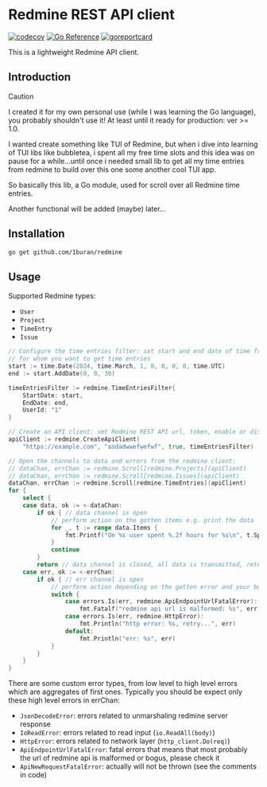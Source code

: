 # Redmine REST API client

[![codecov](https://codecov.io/github/1buran/redmine/graph/badge.svg?token=NNJYP8B5V8)](https://codecov.io/github/1buran/redmine)
[![Go Reference](https://pkg.go.dev/badge/github.com/1buran/redmine.svg)](https://pkg.go.dev/github.com/1buran/redmine)
[![goreportcard](https://goreportcard.com/badge/github.com/1buran/redmine)](https://goreportcard.com/report/github.com/1buran/redmine)

This is a lightweight Redmine API client.

## Introduction

> [!CAUTION]
> I created it for my own personal use (while I was learning the Go language),
> you probably shouldn't use it! At least until it ready for production: ver >= 1.0.

I wanted create something like TUI of Redmine, but when i dive into learning of TUI libs like bubbletea, i spent all my free time slots and this idea was on pause for a while...until once i needed
small lib to get all my time entries from redmine to build over this one some another cool TUI app.

So basically this lib, a Go module, used for scroll over all Redmine time entries.

Another functional will be added (maybe) later...

## Installation

```sh
go get github.com/1buran/redmine
```

## Usage

Supported Redmine types:

- `User`
- `Project`
- `TimeEntry`
- `Issue`

```go
// Configure the time entries filter: set start and end date of time frame and user id
// for whom you want to get time entries
start := time.Date(2024, time.March, 1, 0, 0, 0, 0, time.UTC)
end := start.AddDate(0, 0, 30)

timeEntriesFilter := redmine.TimeEntriesFilter{
    StartDate: start,
    EndDate: end,
    UserId: "1"
}

// Create an API client: set Redmine REST API url, token, enable or disable logging
apiClient := redmine.CreateApiClient(
    "https://example.com", "asdadwwefwefwf", true, timeEntriesFilter)

// Open the channels to data and errors from the redmine client:
// dataChan, errChan := redmine.Scroll[redmine.Projects](apiClient)
// dataChan, errChan := redmine.Scroll[redmine.Issues](apiClient)
dataChan, errChan := redmine.Scroll[redmine.TimeEntries](apiClient)
for {
    select {
    case data, ok := <-dataChan:
        if ok { // data channel is open
            // perform action on the gotten items e.g. print the data
            for _, t := range data.Items {
                fmt.Printf("On %s user spent %.2f hours for %s\n", t.SpentOn, t.Hours, t.Comment)
            }
            continue
        }
        return // data channel is closed, all data is transmitted, return to the main loop
    case err, ok := <-errChan:
        if ok { // err channel is open
            // perform action depending on the gotten error and your business logic
            switch {
                case errors.Is(err, redmine.ApiEndpointUrlFatalError):
                    fmt.Fatalf("redmine api url is malformed: %s", err)
                case errors.Is(err, redmine.HttpError):
                    fmt.Println("http error: %s, retry...", err)
                default:
                    fmt.Println("err: %s", err)
            }
        }
    }
}
```

There are some custom error types, from low level to high level errors which are aggregates of first ones. Typically you should be expect only these high level errors in errChan:

- `JsonDecodeError`: errors related to unmarshaling redmine server response
- `IoReadError`: errors related to read input (`io.ReadAll(body)`)
- `HttpError`: errors related to network layer (`http_client.Do(req)`)
- `ApiEndpointUrlFatalError`: fatal errors that means that most probably
  the url of redmine api is malformed or bogus, please check it
- `ApiNewRequestFatalError`: actually will not be thrown (see the comments in code)
